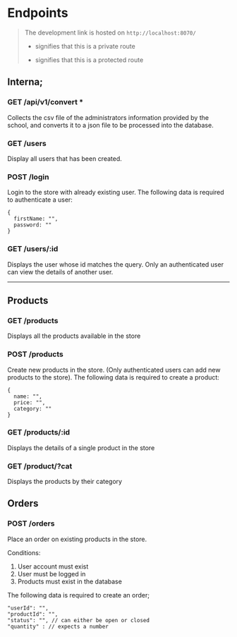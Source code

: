 # Endpoints

> The development link is hosted on `http://localhost:8070/`
>
> - signifies that this is a private route
>
> * signifies that this is a protected route

## Interna;

### GET /api/v1/convert \*

Collects the csv file of the administrators information provided by the school, and converts it to a json file to be processed into the database.

### GET /users

Display all users that has been created.

### POST /login

Login to the store with already existing user. The following data is required to authenticate a user:

```
{
  firstName: "",
  password: ""
}
```

### GET /users/:id

Displays the user whose id matches the query. Only an authenticated user can view the details of another user.

---

## Products

### GET /products

Displays all the products available in the store

### POST /products

Create new products in the store. (Only authenticated users can add new products to the store). The following data is required to create a product:

```
{
  name: "",
  price: "",
  category: ""
}
```

### GET /products/:id

Displays the details of a single product in the store

### GET /product/?cat

Displays the products by their category

## Orders

### POST /orders

Place an order on existing products in the store.

Conditions:

1. User account must exist
2. User must be logged in
3. Products must exist in the database

The following data is required to create an order;

```
"userId": "",
"productId": "",
"status": "", // can either be open or closed
"quantity" : // expects a number
```
